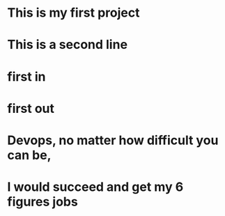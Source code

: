 # This is my first project
# This is a second line

# first in
# first out

# Devops, no matter how difficult you can be,
# I would succeed and get my 6 figures jobs

